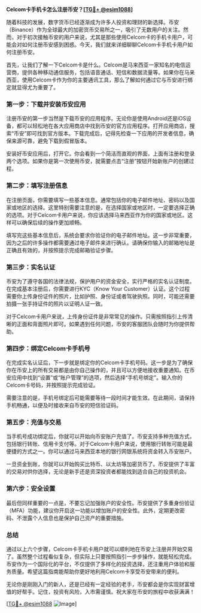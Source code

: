 **Celcom卡手机卡怎么注册币安？[[TG💪+ @esim1088](https://t.me/s/esim1088)]**

随着科技的发展，数字货币已经逐渐成为许多人投资和理财的新选择。币安（Binance）作为全球最大的加密货币交易所之一，吸引了无数用户的关注。然而，对于初次接触币安的用户来说，尤其是那些使用Celcom卡的手机卡用户，可能会对如何注册币安感到困惑。今天，我们就来详细聊聊Celcom卡手机卡用户如何注册币安。

首先，让我们了解一下Celcom卡是什么。Celcom是马来西亚一家知名的电信运营商，提供各种移动通信服务，包括语音通话、短信和数据流量等。如果你在马来西亚，使用Celcom卡作为你的主要通讯工具，那么了解如何通过它与币安进行绑定就显得尤为重要了。

### **第一步：下载并安装币安应用**

注册币安的第一步当然是下载币安的应用程序。无论你是使用Android还是iOS设备，都可以轻松地在各大应用商店中找到币安的官方应用程序。打开应用商店，搜索“币安”即可找到官方版本。下载完成后，记得先检查一下应用的开发者信息，确保来源可靠，避免下载到假冒版本。

安装好币安应用后，打开它。你会看到一个简洁而直观的界面，上面有注册和登录两个选项。如果你是第一次使用币安，就需要点击“注册”按钮开始新账户的创建过程。

### **第二步：填写注册信息**

在注册页面，你需要填写一些基本信息。通常包括你的电子邮件地址、密码以及国家或地区的选择。这里特别需要注意的是，在选择国家或地区时，一定要选择正确的选项。对于Celcom卡用户来说，你应该选择马来西亚作为你的国家或地区。这样可以确保后续的操作更加顺畅。

填写完这些基本信息后，系统会要求你验证你的电子邮件地址。这一步非常重要，因为之后的许多操作都需要通过电子邮件来进行确认。请确保你输入的邮箱地址是正确且有效的，并按照提示完成邮箱验证步骤。

### **第三步：实名认证**

币安为了遵守各国的法律法规，保护用户的资金安全，实行严格的实名认证制度。在完成基本注册后，你需要进行KYC（Know Your Customer）认证。这个过程需要你上传身份证件的照片，比如护照、身份证或者驾驶执照。同时，可能还需要拍摄一张手持证件的照片以证明人证一致。

对于Celcom卡用户来说，上传身份证件是非常常见的操作。只需按照指引上传清晰的正面和背面照片即可。如果遇到任何问题，币安的客服团队会随时为你提供帮助。

### **第四步：绑定Celcom卡手机号**

在完成实名认证后，下一步就是绑定你的Celcom卡手机号码。这一步是为了确保你在币安上的所有交易都是由你自己操作的，并且可以方便地接收重要通知。在币安应用中找到“设置”或“账户管理”的选项，然后选择“手机号绑定”。输入你的Celcom卡号码，并按照提示完成验证。

需要注意的是，手机号绑定后可能需要等待一段时间才能生效。在此期间，请保持手机畅通，以便及时接收来自币安的短信验证码。

### **第五步：充值与交易**

当手机号成功绑定后，你就可以开始向币安账户充值了。币安支持多种充值方式，包括银行转账、信用卡支付等。对于Celcom卡用户来说，使用银行转账可能是最便捷的方式之一。你可以通过马来西亚本地的银行网银系统将资金转入币安账户。

一旦资金到账，你就可以开始购买比特币、以太坊等加密货币了。币安提供了丰富的交易对供你选择，无论是新手还是资深投资者都能找到适合自己的投资机会。

### **第六步：安全设置**

最后但同样重要的一点是，不要忘记加强账户的安全性。币安提供了多重身份验证（MFA）功能，建议你开启这一功能以增加账户的安全性。此外，定期更改密码、不泄露个人信息也是保护自己资产的重要措施。

### **总结**

通过以上六个步骤，Celcom卡手机卡用户就可以顺利地在币安上注册并开始交易了。虽然整个过程看似复杂，但实际上只要按照指引一步步操作，就能轻松完成。币安作为一个国际化的平台，不仅提供了多样化的投资选择，还注重用户体验和服务质量。希望这篇指南能帮助你更好地利用Celcom卡享受币安带来的便利。

无论你是刚刚入门的新人，还是已经有一定经验的老手，币安都会是你实现财富增值的好帮手。记住，投资有风险，入市需谨慎。祝大家在币安的旅程中收获满满！

[[TG💪+ @esim1088](https://t.me/s/esim1088) ![Image](https://i.postimg.cc/4NQfJmqS/Snipaste-2025-05-13-00-14-12.png)]